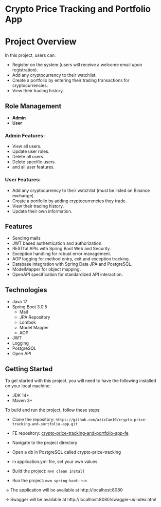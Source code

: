 # Crypto Price Tracking and Portfolio App

# Project Overview

In this project, users can:

- Register on the system (users will receive a welcome email upon registration).
- Add any cryptocurrency to their watchlist.
- Create a portfolio by entering their trading transactions for cryptocurrencies.
- View their trading history.

## Role Management

- **Admin**
- **User**

### Admin Features:
- View all users.
- Update user roles.
- Delete all users.
- Delete specific users.
- and all user features.

### User Features:
- Add any cryptocurrency to their watchlist (must be listed on Binance exchange).
- Create a portfolio by adding cryptocurrencies they trade.
- View their trading history.
- Update their own information.

## Features

- Sending mails
- JWT based authentication and authorization.
- RESTful APIs with Spring Boot Web and Security.
- Exception handling for robust error management.
- AOP logging for method entry, exit and exception tracking.
- Database integration with Spring Data JPA and PostgreSQL.
- ModelMapper for object mapping.
- OpenAPI specification for standardized API interaction.

## Technologies
* Java 17
* Spring Boot 3.0.5
    * Mail
    * JPA Repository
    * Lombok
    * Model Mapper
    * AOP
* JWT
* Logging
* PostgreSQL
* Open API

## Getting Started
To get started with this project, you will need to have the following installed on your local machine:

* JDK 14+
* Maven 3+

To build and run the project, follow these steps:

* Clone the repository: `https://github.com/azizCan10/crypto-price-tracking-and-portfolio-app.git`
* FE repository: [crypto-price-tracking-and-portfolio-app-fe](https://github.com/azizCan10/crypto-price-tracking-and-portfolio-app-fe)
* Navigate to the project directory
* Open a db in PostgreSQL called crypto-price-tracking
* in application.yml file, set your own values

* Build the project: `mvn clean install`
* Run the project: `mvn spring-boot:run`

-> The application will be available at http://localhost:8080

-> Swagger will be available at http://localhost:8080/swagger-ui/index.html